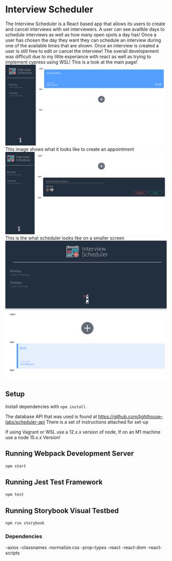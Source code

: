 # Interview Scheduler
The Interview Scheduler is a React based app that allows its users to create and cancel interviews with set interviewers. A user can see availble days to schedule interviews as well as how many open spots a day has! Once a user has chosen the day they want they can schedule an interview during one of the available times that are shown. Once an interview is created a user is still free to edit or cancel the interview! The overall developement was difficult due to my little experiance with react as well as trying to implement cypress using WSL!
This is a look at the main page!
!["The main page of scheduler"](https://github.com/MattLawson98/-scheduler/blob/master/docs/Main_page.PNG?raw=true)
This image shows what it looks like to create an appointment
!["Appoitment creation"](https://github.com/MattLawson98/-scheduler/blob/master/docs/Create_form.PNG?raw=true)
This is the what scheduler looks like on a smaller screen
!["Mobile main page!"](https://github.com/MattLawson98/-scheduler/blob/master/docs/Mobile_page.PNG?raw=true)
## Setup

Install dependencies with `npm install`.

The database API that was used is found at https://github.com/lighthouse-labs/scheduler-api
There is a set of instructions attached for set-up

If using Vagrant or WSL use a 12.x.x version of node, If on an M1 machine use a node 15.x.x Version!

## Running Webpack Development Server

```sh
npm start
```

## Running Jest Test Framework

```sh
npm test
```

## Running Storybook Visual Testbed

```sh
npm run storybook
```
### Dependencies

-axios
-classnames
-normalize.css
-prop-types
-react 
-react-dom
-react-scripts 

